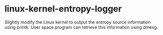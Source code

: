 # linux-kernel-entropy-logger
Slightly modify the Linux kernel to output the entropy source information using printk. User space program can retrieve this information using dmesg. 
